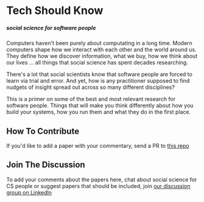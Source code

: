 # Tech Should Know
##### social science for software people
Computers haven't been purely about computating in a long time. Modern computers shape how we interact with each other and the world around us. They define how we discover information, what we buy, how we think about our lives ... all things that social science has spent decades researching.

There's a lot that social scientists know that software people are forced to learn via trial and error. And yet, how is any practitioner supposed to find nudgets of insight spread out across so many different disciplines?

This is a primer on some of the best and most relevant research for software people. Things that will make you think differently about how you build your systems, how you run them and what they do in the first place.

## How To Contribute
If you'd like to add a paper with your commentary, send a PR to [this repo](https://github.com/mbellotti/tech-should-know-data)

## Join The Discussion
To add your comments about the papers here, chat about social science for CS people or suggest papers that should be included, join [our discussion group on LinkedIn](https://linkedin.com)